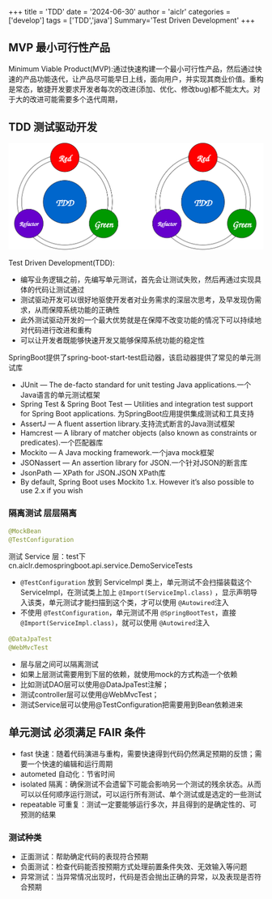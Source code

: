 +++
title = 'TDD'
date = '2024-06-30'
author = 'aiclr'
categories = ['develop']
tags = ['TDD','java']
Summary='Test Driven Development'
+++

## MVP 最小可行性产品

Minimum Viable Product(MVP):通过快速构建一个最小可行性产品，然后通过快速的产品功能迭代，让产品尽可能早日上线，面向用户，并实现其商业价值。重构是常态，敏捷开发要求开发者每次的改进(添加、优化、修改bug)都不能太大。对于大的改进可能需要多个迭代周期，


## TDD 测试驱动开发

![TDD](img/TDD.svg)

Test Driven Development(TDD):
- 编写业务逻辑之前，先编写单元测试，首先会让测试失败，然后再通过实现具体的代码让测试通过
- 测试驱动开发可以很好地驱使开发者对业务需求的深层次思考，及早发现伪需求，从而保障系统功能的正确性
- 此外测试驱动开发的一个最大优势就是在保障不改变功能的情况下可以持续地对代码进行改进和重构
- 可以让开发者既能够快速开发又能够保障系统功能的稳定性

SpringBoot提供了spring-boot-start-test启动器，该启动器提供了常见的单元测试库
- JUnit — The de-facto standard for unit testing Java applications.一个Java语言的单元测试框架
- Spring Test & Spring Boot Test — Utilities and integration test support for Spring Boot applications. 为SpringBoot应用提供集成测试和工具支持
- AssertJ — A fluent assertion library.支持流式断言的Java测试框架
- Hamcrest — A library of matcher objects (also known as constraints or predicates).一个匹配器库
- Mockito — A Java mocking framework.一个java mock框架
- JSONassert — An assertion library for JSON.一个针对JSON的断言库
- JsonPath — XPath for JSON.JSON XPath库
- By default, Spring Boot uses Mockito 1.x. However it’s also possible to use 2.x if you wish

### 隔离测试 层层隔离

```java
@MockBean
@TestConfiguration
```
测试 Service 层：test下cn.aiclr.demospringboot.api.service.DemoServiceTests
- `@TestConfiguration` 放到 ServiceImpl 类上，单元测试不会扫描装载这个 ServiceImpl，在测试类上加上 `@Import(ServiceImpl.class)` ，显示声明导入该类，单元测试才能扫描到这个类，才可以使用 `@Autowired`注入
- 不使用 `@TestConfiguration`，单元测试不用 `@SpringBootTest`，直接 `@Import(ServiceImpl.class)`，就可以使用 `@Autowired`注入
```java
@DataJpaTest
@WebMvcTest
```
- 层与层之间可以隔离测试
- 如果上层测试需要用到下层的依赖，就使用mock的方式构造一个依赖
- 比如测试DAO层可以使用@DataJpaTest注解；
- 测试controller层可以使用@WebMvcTest；
- 测试Service层可以使用@TestConfiguration把需要用到Bean依赖进来


## 单元测试 必须满足 FAIR 条件

- fast 快速：随着代码演进与重构，需要快速得到代码仍然满足预期的反馈；需要一个快速的编辑和运行周期
- autometed 自动化：节省时间
- isolated 隔离：确保测试不会遗留下可能会影响另一个测试的残余状态。从而可以以任何顺序运行测试，可以运行所有测试、单个测试或是选定的一些测试
- repeatable 可重复：测试一定要能够运行多次，并且得到的是确定性的、可预测的结果

### 测试种类

- 正面测试：帮助确定代码的表现符合预期
- 负面测试：检查代码能否按预期方式处理前置条件失效、无效输入等问题
- 异常测试：当异常情况出现时，代码是否会抛出正确的异常，以及表现是否符合预期